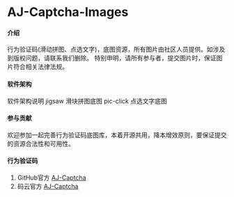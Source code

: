 # AJ-Captcha-Images

#### 介绍
行为验证码(滑动拼图、点选文字)，底图资源，所有图片由社区人员提供。如涉及到版权问题，请联系我们删除。
特别申明，请所有参与者，提交图片时，保证图片符合相关法律法规。

#### 软件架构
软件架构说明
jigsaw     滑块拼图底图
pic-click  点选文字底图


#### 参与贡献
欢迎参加一起完善行为验证码底图库，本着开源共用，降本增效原则，要保证提交的资源合法性和可用性。


#### 行为验证码
1.  GitHub官方 [AJ-Captcha](https://github.com/anji-plus/captcha)
2.  码云官方 [AJ-Captcha](https://gitee.com/anji-plus/captcha)